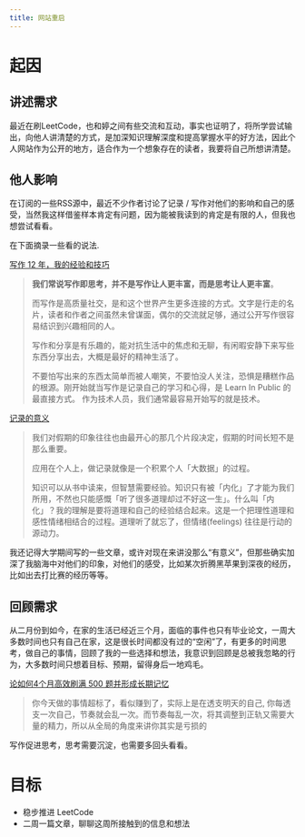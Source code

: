 ```yaml
---
title: 网站重启
---
```

# 起因

## 讲述需求
最近在刷LeetCode，也和婷之间有些交流和互动，事实也证明了，将所学尝试输出，向他人讲清楚的方式，是加深知识理解深度和提高掌握水平的好方法，因此个人网站作为公开的地方，适合作为一个想象存在的读者，我要将自己所想讲清楚。

## 他人影响
在订阅的一些RSS源中，最近不少作者讨论了记录 / 写作对他们的影响和自己的感受，当然我这样借鉴样本肯定有问题，因为能被我读到的肯定是有限的人，但我也想尝试看看。

在下面摘录一些看的说法.

[写作 12 年，我的经验和技巧](https://catcoding.me/p/writing-for-joy/)
> **我们常说写作即思考，并不是写作让人更丰富，而是思考让人更丰富**。
> 
>而写作是高质量社交，是和这个世界产生更多连接的方式。文字是行走的名片，读者和作者之间虽然未曾谋面，偶尔的交流就足够，通过公开写作很容易结识到兴趣相同的人。
> 
>写作和分享是有乐趣的，能对抗生活中的焦虑和无聊，有闲暇安静下来写些东西分享出去，大概是最好的精神生活了。
>
>不要怕写出来的东西太简单而被人嘲笑，不要怕没人关注，恐惧是糟糕作品的根源。刚开始就当写作是记录自己的学习和心得，是 Learn In Public 的最直接方式。 作为技术人员，我们通常最容易开始写的就是技术。

[记录的意义](https://weichen.blog/journaling)
>我们对假期的印象往往也由最开心的那几个片段决定，假期的时间长短不是那么重要。
>
>应用在个人上，做记录就像是一个积累个人「大数据」的过程。
>
>知识可以从书中读来，但智慧需要经验。知识只有被「内化」了才能为我们所用，不然也只能感慨「听了很多道理却过不好这一生」。什么叫「内化」？我的理解是要将道理和自己的经验结合起来。这是一个把理性道理和感性情绪相结合的过程。道理听了就忘了，但情绪(feelings) 往往是行动的源动力。

我还记得大学期间写的一些文章，或许对现在来讲没那么“有意义”，但那些确实加深了我脑海中对他们的印象，对他们的感受，比如某次折腾黑苹果到深夜的经历，比如出去打比赛的经历等等。

## 回顾需求
从二月份到如今，在家的生活已经近三个月，面临的事件也只有毕业论文，一周大多数时间也只有自己在家，这是很长时间都没有过的“空闲”了，有更多的时间思考，做自己的事情，回顾了我的一些选择和想法，我意识到回顾是总被我忽略的行为，大多数时间只想着目标、预期，留得身后一地鸡毛。

[论如何4个月高效刷满 500 题并形成长期记忆](https://leetcode-cn.com/circle/discuss/jq9Zke/)
>你今天做的事情超标了，看似赚到了，实际上是在透支明天的自己, 你每透支一次自己，节奏就会乱一次。而节奏每乱一次，将其调整到正轨又需要大量的精力，所以从全局的角度来讲你其实是亏损的

写作促进思考，思考需要沉淀，也需要多回头看看。

# 目标

- 稳步推进 LeetCode
- 二周一篇文章，聊聊这周所接触到的信息和想法